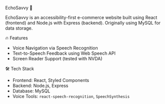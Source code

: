  EchoSavvy 🛒

EchoSavvy is an accessibility-first e-commerce website built using React (frontend) and Node.js with Express (backend). Originally using MySQL for data storage.

🔥 Features

- Voice Navigation via Speech Recognition  
- Text-to-Speech Feedback using Web Speech API  
- Screen Reader Support (tested with NVDA)  

 🛠 Tech Stack

- Frontend: React, Styled Components  
- Backend: Node.js, Express  
- Database: MySQL
- Voice Tools: `react-speech-recognition`, `SpeechSynthesis`  




